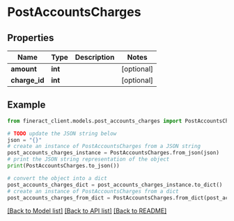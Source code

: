 # PostAccountsCharges


## Properties

Name | Type | Description | Notes
------------ | ------------- | ------------- | -------------
**amount** | **int** |  | [optional] 
**charge_id** | **int** |  | [optional] 

## Example

```python
from fineract_client.models.post_accounts_charges import PostAccountsCharges

# TODO update the JSON string below
json = "{}"
# create an instance of PostAccountsCharges from a JSON string
post_accounts_charges_instance = PostAccountsCharges.from_json(json)
# print the JSON string representation of the object
print(PostAccountsCharges.to_json())

# convert the object into a dict
post_accounts_charges_dict = post_accounts_charges_instance.to_dict()
# create an instance of PostAccountsCharges from a dict
post_accounts_charges_from_dict = PostAccountsCharges.from_dict(post_accounts_charges_dict)
```
[[Back to Model list]](../README.md#documentation-for-models) [[Back to API list]](../README.md#documentation-for-api-endpoints) [[Back to README]](../README.md)


